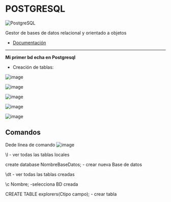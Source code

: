 # __POSTGRESQL__  

![PostgreSQL](https://user-images.githubusercontent.com/99162884/168939784-9b950068-120b-43f0-b1f9-e83ec0aaa993.png)
 
 Gestor de bases de datos relacional y orientado a objetos

- [Documentación](https://www.postgresql.org/docs/)


---


__Mi primer bd echa en Postgresql__


- Creación de tablas:

![image](https://user-images.githubusercontent.com/99162884/168023370-21ecfb87-e793-4a21-95e5-8ea4fb04eb6a.png)


![image](https://user-images.githubusercontent.com/99162884/168023673-22e49b28-321d-43b8-9d9f-8a948cd8d09f.png)


![image](https://user-images.githubusercontent.com/99162884/168024085-9edffa0e-b240-4f0b-9e84-7150429c4a02.png)


![image](https://user-images.githubusercontent.com/99162884/168024132-9028f286-4b6e-48b5-8a40-9e9fbbe57ebf.png)


![image](https://user-images.githubusercontent.com/99162884/168024286-4862db60-e764-4466-9060-22072dd25972.png)



## Comandos

Dede línea de comando ![image](https://user-images.githubusercontent.com/99162884/168950657-e7a77477-176f-4720-b173-d6cdb0b92a07.png)


 \l - ver todas las tablas locales
 
 create database NombreBaseDatos; - crear nueva Base de datos
 
 \dt - ver todas las tablas creadas
 
 \c Nombre; -selecciona BD creada
 
 CREATE TABLE explorers(Ctipo campo); - crear tabla
 

 
 
 
 
 
 
 
